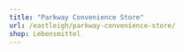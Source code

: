 ```yaml
---
title: "Parkway Convenience Store"
url: /eastleigh/parkway-convenience-store/
shop: Lebensmittel
---
```

